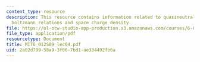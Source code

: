 ```yaml
---
content_type: resource
description: This resource contains information related to quasineutral situation,
  boltzmann relations and space charge density.
file: https://ol-ocw-studio-app-production.s3.amazonaws.com/courses/6-012-microelectronic-devices-and-circuits-spring-2009/2a02d79958a93f067bd1ae334492fb6a_MIT6_012S09_lec04.pdf
file_type: application/pdf
resourcetype: Document
title: MIT6_012S09_lec04.pdf
uid: 2a02d799-58a9-3f06-7bd1-ae334492fb6a
---
```

